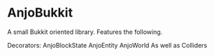 # AnjoBukkit
A small Bukkit oriented library. Features the following.

Decorators:
  AnjoBlockState
  AnjoEntity
  AnjoWorld
As well as Colliders
